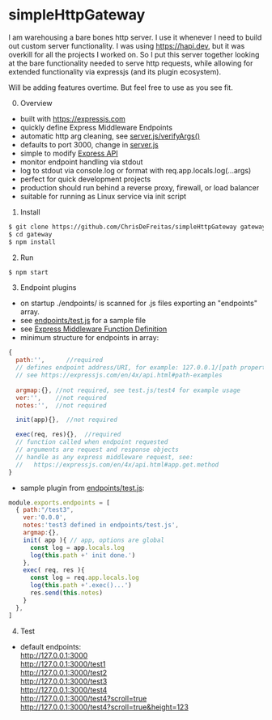 # simpleHttpGateway

I am warehousing a bare bones http server.  I use it whenever I need to build out custom server functionality.  I was using https://hapi.dev, but it was overkill for all the projects I worked on.  So I put this server together looking at the bare functionality needed to serve http requests, while allowing for extended functionality via expressjs (and its plugin ecosystem).

Will be adding features overtime.  But feel free to use as you see fit.

0. Overview
- built with https://expressjs.com
- quickly define Express Middleware Endpoints
- automatic http arg cleaning, see [server.js/verifyArgs()](server.js)
- defaults to port 3000, change in [server.js](server.js)
- simple to modify [Express API](https://expressjs.com/en/4x/api.html)
- monitor endpoint handling via stdout
- log to stdout via console.log or format with req.app.locals.log(...args)
- perfect for quick development projects
- production should run behind a reverse proxy, firewall, or load balancer
- suitable for running as Linux service via init script

1. Install
```BASH
$ git clone https://github.com/ChrisDeFreitas/simpleHttpGateway gateway
$ cd gateway
$ npm install
```

2. Run
```BASH
$ npm start
```

3. Endpoint plugins
- on startup ./endpoints/ is scanned for .js files exporting an "endpoints" array.
- see [endpoints/test.js](endpoints/test.js) for a sample file
- see [Express Middleware Function Definition](https://expressjs.com/en/4x/api.html#app.get.method)
- minimum structure for endpoints in  array:
```javascript
{
  path:'',      //required
  // defines endpoint address/URI, for example: 127.0.0.1/[path property value]
  // see https://expressjs.com/en/4x/api.html#path-examples
  
  argmap:{}, //not required, see test.js/test4 for example usage
  ver:'',    //not required
  notes:'',  //not required

  init(app){},  //not required

  exec(req, res){},  //required
  // function called when endpoint requested
  // arguments are request and response objects
  // handle as any express middleware request, see:
  //   https://expressjs.com/en/4x/api.html#app.get.method
}
```

- sample plugin from [endpoints/test.js](endpoints/test.js):
```javascript
module.exports.endpoints = [
  { path:"/test3", 
    ver:'0.0.0',
    notes:'test3 defined in endpoints/test.js',
    argmap:{},
    init( app ){ // app, options are global
      const log = app.locals.log
      log(this.path +' init done.')
    },
    exec( req, res ){
      const log = req.app.locals.log
      log(this.path +'.exec()...')
      res.send(this.notes)
    }
  },
]
```

4. Test
- default endpoints:  
  http://127.0.0.1:3000  
  http://127.0.0.1:3000/test1  
  http://127.0.0.1:3000/test2  
  http://127.0.0.1:3000/test3  
  http://127.0.0.1:3000/test4  
  http://127.0.0.1:3000/test4?scroll=true  
  http://127.0.0.1:3000/test4?scroll=true&height=123  
